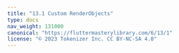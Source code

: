 ```yaml
---
title: "13.1 Custom RenderObjects"
type: docs
nav_weight: 131000
canonical: "https://fluttermasterylibrary.com/6/13/1"
license: "© 2023 Tokenizer Inc. CC BY-NC-SA 4.0"
---
```

